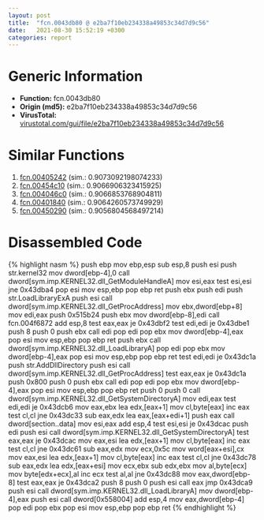 ```yaml
---
layout: post
title:  "fcn.0043db80 @ e2ba7f10eb234338a49853c34d7d9c56"
date:   2021-08-30 15:52:19 +0300
categories: report
---
```


# Generic Information
- **Function:** fcn.0043db80
- **Origin (md5):** e2ba7f10eb234338a49853c34d7d9c56
- **VirusTotal:** [virustotal.com/gui/file/e2ba7f10eb234338a49853c34d7d9c56][virustotal_ref]



# Similar Functions

1. [fcn.00405242][similar_1_ref] (sim.: 0.9073092198074233)
2. [fcn.00454c10][similar_2_ref] (sim.: 0.9066906323415925)
3. [fcn.004046c0][similar_3_ref] (sim.: 0.9066853768904811)
4. [fcn.00401840][similar_4_ref] (sim.: 0.9064260573749929)
5. [fcn.00450290][similar_5_ref] (sim.: 0.9056804568497214)


# Disassembled Code

{% highlight nasm %}
push ebp
mov ebp,esp
sub esp,8
push esi
push str.kernel32
mov dword[ebp-4],0
call dword[sym.imp.KERNEL32.dll_GetModuleHandleA]
mov esi,eax
test esi,esi
jne 0x43dba4
pop esi
mov esp,ebp
pop ebp
ret 
push ebx
push edi
push str.LoadLibraryExA
push esi
call dword[sym.imp.KERNEL32.dll_GetProcAddress]
mov ebx,dword[ebp+8]
mov edi,eax
push 0x515b24
push ebx
mov dword[ebp-8],edi
call fcn.004f6872
add esp,8
test eax,eax
je 0x43dbf2
test edi,edi
je 0x43dbe1
push 8
push 0
push ebx
call edi
pop edi
pop ebx
mov dword[ebp-4],eax
pop esi
mov esp,ebp
pop ebp
ret 
push ebx
call dword[sym.imp.KERNEL32.dll_LoadLibraryA]
pop edi
pop ebx
mov dword[ebp-4],eax
pop esi
mov esp,ebp
pop ebp
ret 
test edi,edi
je 0x43dc1a
push str.AddDllDirectory
push esi
call dword[sym.imp.KERNEL32.dll_GetProcAddress]
test eax,eax
je 0x43dc1a
push 0x800
push 0
push ebx
call edi
pop edi
pop ebx
mov dword[ebp-4],eax
pop esi
mov esp,ebp
pop ebp
ret 
push 0
push 0
call dword[sym.imp.KERNEL32.dll_GetSystemDirectoryA]
mov edi,eax
test edi,edi
je 0x43dcb6
mov eax,ebx
lea edx,[eax+1]
mov cl,byte[eax]
inc eax
test cl,cl
jne 0x43dc33
sub eax,edx
lea eax,[eax+edi+1]
push eax
call dword[section..data]
mov esi,eax
add esp,4
test esi,esi
je 0x43dcac
push edi
push esi
call dword[sym.imp.KERNEL32.dll_GetSystemDirectoryA]
test eax,eax
je 0x43dcac
mov eax,esi
lea edx,[eax+1]
mov cl,byte[eax]
inc eax
test cl,cl
jne 0x43dc61
sub eax,edx
mov ecx,0x5c
mov word[eax+esi],cx
mov eax,esi
lea edx,[eax+1]
mov cl,byte[eax]
inc eax
test cl,cl
jne 0x43dc78
sub eax,edx
lea edx,[eax+esi]
mov ecx,ebx
sub edx,ebx
mov al,byte[ecx]
mov byte[edx+ecx],al
inc ecx
test al,al
jne 0x43dc88
mov eax,dword[ebp-8]
test eax,eax
je 0x43dca2
push 8
push 0
push esi
call eax
jmp 0x43dca9
push esi
call dword[sym.imp.KERNEL32.dll_LoadLibraryA]
mov dword[ebp-4],eax
push esi
call dword[0x558004]
add esp,4
mov eax,dword[ebp-4]
pop edi
pop ebx
pop esi
mov esp,ebp
pop ebp
ret 
{% endhighlight %}


[similar_1_ref]: /report/fcn.00405242@73677cb40830e94fbfb5483ff33e40b9
[similar_2_ref]: /report/fcn.00454c10@e2ba7f10eb234338a49853c34d7d9c56
[similar_3_ref]: /report/fcn.004046c0@e2ba7f10eb234338a49853c34d7d9c56
[similar_4_ref]: /report/fcn.00401840@a2475448bf4050c1583e1970984a4d00
[similar_5_ref]: /report/fcn.00450290@4fe6510221c33bf023f6abed461fc13f
[virustotal_ref]: https://www.virustotal.com/gui/file/e2ba7f10eb234338a49853c34d7d9c56